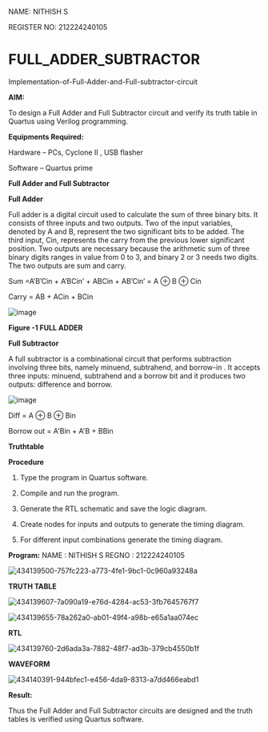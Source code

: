 NAME: NITHISH S 

REGISTER NO: 212224240105

# FULL_ADDER_SUBTRACTOR

Implementation-of-Full-Adder-and-Full-subtractor-circuit

**AIM:**

To design a Full Adder and Full Subtractor circuit and verify its truth table in Quartus using Verilog programming.

**Equipments Required:**

Hardware – PCs, Cyclone II , USB flasher

Software – Quartus prime

**Full Adder and Full Subtractor**

**Full Adder**

Full adder is a digital circuit used to calculate the sum of three binary bits. It consists of three inputs and two outputs. Two of the input variables, denoted by A and B, represent the two significant bits to be added. The third input, Cin, represents the carry from the previous lower significant position. Two outputs are necessary because the arithmetic sum of three binary digits ranges in value from 0 to 3, and binary 2 or 3 needs two digits. The two outputs are sum and carry.

Sum =A’B’Cin + A’BCin’ + ABCin + AB’Cin’ = A ⊕ B ⊕ Cin 

Carry = AB + ACin + BCin

![image](https://github.com/naavaneetha/FULL_ADDER_SUBTRACTOR/assets/154305477/0f30ba51-5ffb-4198-845f-18e054f675e7)

**Figure -1 FULL ADDER**

**Full Subtractor**

A full subtractor is a combinational circuit that performs subtraction involving three bits, namely minuend, subtrahend, and borrow-in . It accepts three inputs: minuend, subtrahend and a borrow bit and it produces two outputs: difference and borrow.

![image](https://github.com/naavaneetha/FULL_ADDER_SUBTRACTOR/assets/154305477/02b24f51-ab51-4304-9ad6-7b81ffc1ead5)

Diff = A ⊕ B ⊕ Bin 

Borrow out = A'Bin + A'B + BBin

**Truthtable**

**Procedure**
1. Type the program in Quartus software.

2. Compile and run the program.

3. Generate the RTL schematic and save the logic diagram.

4. Create nodes for inputs and outputs to generate the timing diagram.

5. For different input combinations generate the timing diagram.


**Program:**
NAME : NITHISH S
REGNO : 212224240105

![434139500-757fc223-a773-4fe1-9bc1-0c960a93248a](https://github.com/user-attachments/assets/bc90bceb-74ca-4eee-a296-79f8ad98cb58)



**TRUTH TABLE**

![434139607-7a090a19-e76d-4284-ac53-3fb7645767f7](https://github.com/user-attachments/assets/d1e8562f-78d3-45c0-87c4-2f2c8fdaa742)


![434139655-78a262a0-ab01-49f4-a98b-e65a1aa074ec](https://github.com/user-attachments/assets/810cdbc8-4d5c-4814-bc92-ecdb319c97f4)


**RTL**

![434139760-2d6ada3a-7882-48f7-ad3b-379cb4550b1f](https://github.com/user-attachments/assets/da4b73f3-016c-4135-ad48-10e45dcc767c)

**WAVEFORM**

![434140391-944bfec1-e456-4da9-8313-a7dd466eabd1](https://github.com/user-attachments/assets/44b36c12-c5d9-43c2-9683-8842a65d8f27)


**Result:**

Thus the Full Adder and Full Subtractor circuits are designed and the truth tables is verified using Quartus software.



